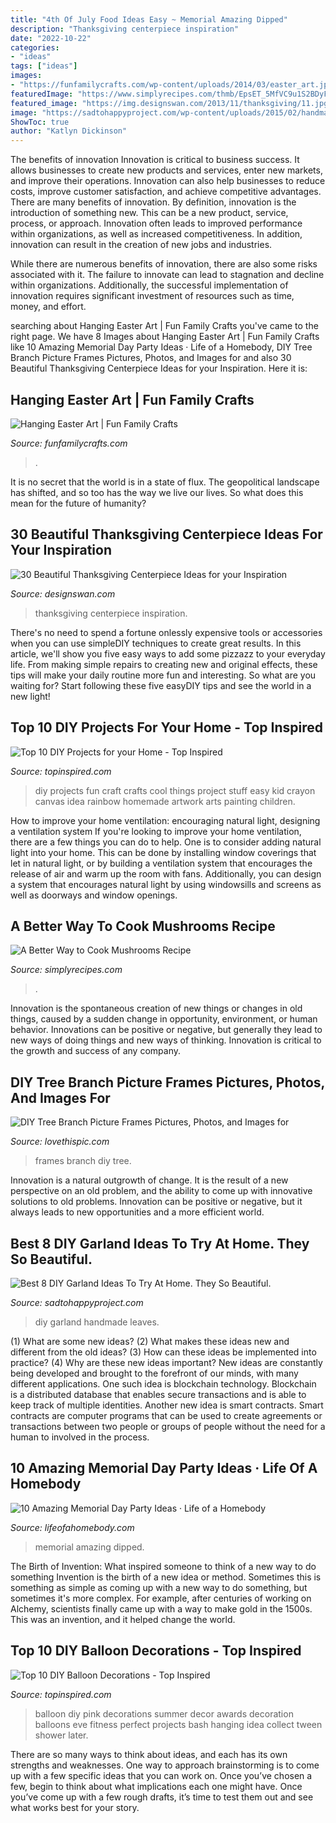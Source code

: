 ```yaml
---
title: "4th Of July Food Ideas Easy ~ Memorial Amazing Dipped"
description: "Thanksgiving centerpiece inspiration"
date: "2022-10-22"
categories:
- "ideas"
tags: ["ideas"]
images:
- "https://funfamilycrafts.com/wp-content/uploads/2014/03/easter_art.jpg"
featuredImage: "https://www.simplyrecipes.com/thmb/EpsET_5MfVC9u1S2BDyFLhDtT8I=/960x0/filters:no_upscale():max_bytes(150000):strip_icc()/__opt__aboutcom__coeus__resources__content_migration__simply_recipes__uploads__2016__06__how-to-cook-mushrooms-without-fat-vertical-a-1600-0de0c2d7a5ea428db6b53bd2cf91a97a.jpg"
featured_image: "https://img.designswan.com/2013/11/thanksgiving/11.jpg"
image: "https://sadtohappyproject.com/wp-content/uploads/2015/02/handmade-felt-garland-diy.jpg"
ShowToc: true
author: "Katlyn Dickinson"
---
```



The benefits of innovation
Innovation is critical to business success. It allows businesses to create new products and services, enter new markets, and improve their operations. Innovation can also help businesses to reduce costs, improve customer satisfaction, and achieve competitive advantages.
There are many benefits of innovation. By definition, innovation is the introduction of something new. This can be a new product, service, process, or approach. Innovation often leads to improved performance within organizations, as well as increased competitiveness. In addition, innovation can result in the creation of new jobs and industries.

While there are numerous benefits of innovation, there are also some risks associated with it. The failure to innovate can lead to stagnation and decline within organizations. Additionally, the successful implementation of innovation requires significant investment of resources such as time, money, and effort.

	

		
searching about Hanging Easter Art | Fun Family Crafts you've came to the right page. We have 8 Images about Hanging Easter Art | Fun Family Crafts like 10 Amazing Memorial Day Party Ideas · Life of a Homebody, DIY Tree Branch Picture Frames Pictures, Photos, and Images for and also 30 Beautiful Thanksgiving Centerpiece Ideas for your Inspiration. Here it is:
		
    
## Hanging Easter Art | Fun Family Crafts

<img loading=lazy src="https://funfamilycrafts.com/wp-content/uploads/2014/03/easter_art.jpg" onerror="this.onerror=null;this.src='https://tse3.mm.bing.net/th?id=OIP.NKrgiQfin70w_bY9NPAMLAHaJ4&amp;pid=15.1';" alt="Hanging Easter Art | Fun Family Crafts">

_Source: funfamilycrafts.com_

>. 

	

It is no secret that the world is in a state of flux. The geopolitical landscape has shifted, and so too has the way we live our lives. So what does this mean for the future of humanity? 

    
## 30 Beautiful Thanksgiving Centerpiece Ideas For Your Inspiration

<img loading=lazy src="https://img.designswan.com/2013/11/thanksgiving/11.jpg" onerror="this.onerror=null;this.src='https://tse4.mm.bing.net/th?id=OIP.afKE1ZJ1LA4klxchcWbEPwHaJ4&amp;pid=15.1';" alt="30 Beautiful Thanksgiving Centerpiece Ideas for your Inspiration">

_Source: designswan.com_

>thanksgiving centerpiece inspiration. 

	

There's no need to spend a fortune onlessly expensive tools or accessories when you can use simpleDIY techniques to create great results. In this article, we'll show you five easy ways to add some pizzazz to your everyday life. From making simple repairs to creating new and original effects, these tips will make your daily routine more fun and interesting. So what are you waiting for? Start following these five easyDIY tips and see the world in a new light!

    
## Top 10 DIY Projects For Your Home - Top Inspired

<img loading=lazy src="http://topinspired.com/wp-content/uploads/2013/07/410.jpg" onerror="this.onerror=null;this.src='https://tse2.mm.bing.net/th?id=OIP.07Ht5oKV_u9BhD2t0UjZIAHaLG&amp;pid=15.1';" alt="Top 10 DIY Projects for your Home - Top Inspired">

_Source: topinspired.com_

>diy projects fun craft crafts cool things project stuff easy kid crayon canvas idea rainbow homemade artwork arts painting children. 

	

How to improve your home ventilation: encouraging natural light, designing a ventilation system
If you're looking to improve your home ventilation, there are a few things you can do to help. One is to consider adding natural light into your home. This can be done by installing window coverings that let in natural light, or by building a ventilation system that encourages the release of air and warm up the room with fans. Additionally, you can design a system that encourages natural light by using windowsills and screens as well as doorways and window openings.

    
## A Better Way To Cook Mushrooms Recipe

<img loading=lazy src="https://www.simplyrecipes.com/thmb/EpsET_5MfVC9u1S2BDyFLhDtT8I=/960x0/filters:no_upscale():max_bytes(150000):strip_icc()/__opt__aboutcom__coeus__resources__content_migration__simply_recipes__uploads__2016__06__how-to-cook-mushrooms-without-fat-vertical-a-1600-0de0c2d7a5ea428db6b53bd2cf91a97a.jpg" onerror="this.onerror=null;this.src='https://tse4.mm.bing.net/th?id=OIP.7upa50yhskrsl7x7mdeqtQHaLH&amp;pid=15.1';" alt="A Better Way to Cook Mushrooms Recipe">

_Source: simplyrecipes.com_

>. 

	

Innovation is the spontaneous creation of new things or changes in old things, caused by a sudden change in opportunity, environment, or human behavior. Innovations can be positive or negative, but generally they lead to new ways of doing things and new ways of thinking. Innovation is critical to the growth and success of any company.

    
## DIY Tree Branch Picture Frames Pictures, Photos, And Images For

<img loading=lazy src="http://www.lovethispic.com/uploaded_images/26976-Diy-Tree-Branch-Picture-Frames.jpeg?1" onerror="this.onerror=null;this.src='https://tse4.mm.bing.net/th?id=OIP.bnIS33c-VNO4oidULzITuwHaKd&amp;pid=15.1';" alt="DIY Tree Branch Picture Frames Pictures, Photos, and Images for">

_Source: lovethispic.com_

>frames branch diy tree. 

	

Innovation is a natural outgrowth of change. It is the result of a new perspective on an old problem, and the ability to come up with innovative solutions to old problems. Innovation can be positive or negative, but it always leads to new opportunities and a more efficient world.

    
## Best 8 DIY Garland Ideas To Try At Home. They So Beautiful.

<img loading=lazy src="https://sadtohappyproject.com/wp-content/uploads/2015/02/handmade-felt-garland-diy.jpg" onerror="this.onerror=null;this.src='https://tse4.mm.bing.net/th?id=OIP.cQrCWJADL2x_Q45hZWkqOAHaT4&amp;pid=15.1';" alt="Best 8 DIY Garland Ideas To Try At Home. They So Beautiful.">

_Source: sadtohappyproject.com_

>diy garland handmade leaves. 

	

(1) What are some new ideas? (2) What makes these ideas new and different from the old ideas? (3) How can these ideas be implemented into practice? (4) Why are these new ideas important?
New ideas are constantly being developed and brought to the forefront of our minds, with many different applications. One such idea is blockchain technology. Blockchain is a distributed database that enables secure transactions and is able to keep track of multiple identities. Another new idea is smart contracts. Smart contracts are computer programs that can be used to create agreements or transactions between two people or groups of people without the need for a human to involved in the process.

    
## 10 Amazing Memorial Day Party Ideas · Life Of A Homebody

<img loading=lazy src="http://lifeofahomebody.com/wp-content/uploads/2017/04/18.jpg" onerror="this.onerror=null;this.src='https://tse1.mm.bing.net/th?id=OIP.OiOiBx_hfI6QCC3OpYKuRQHaLH&amp;pid=15.1';" alt="10 Amazing Memorial Day Party Ideas · Life of a Homebody">

_Source: lifeofahomebody.com_

>memorial amazing dipped. 

	

The Birth of Invention: What inspired someone to think of a new way to do something
Invention is the birth of a new idea or method. Sometimes this is something as simple as coming up with a new way to do something, but sometimes it's more complex. For example, after centuries of working on Alchemy, scientists finally came up with a way to make gold in the 1500s. This was an invention, and it helped change the world.

    
## Top 10 DIY Balloon Decorations - Top Inspired

<img loading=lazy src="https://www.topinspired.com/wp-content/uploads/2013/10/518.jpg" onerror="this.onerror=null;this.src='https://tse4.mm.bing.net/th?id=OIP.3kyQ13NVzFCc3wAnwQbOfAHaLF&amp;pid=15.1';" alt="Top 10 DIY Balloon Decorations - Top Inspired">

_Source: topinspired.com_

>balloon diy pink decorations summer decor awards decoration balloons eve fitness perfect projects bash hanging idea collect tween shower later. 

	

There are so many ways to think about ideas, and each has its own strengths and weaknesses. One way to approach brainstorming is to come up with a few specific ideas that you can work on. Once you’ve chosen a few, begin to think about what implications each one might have. Once you’ve come up with a few rough drafts, it’s time to test them out and see what works best for your story.

